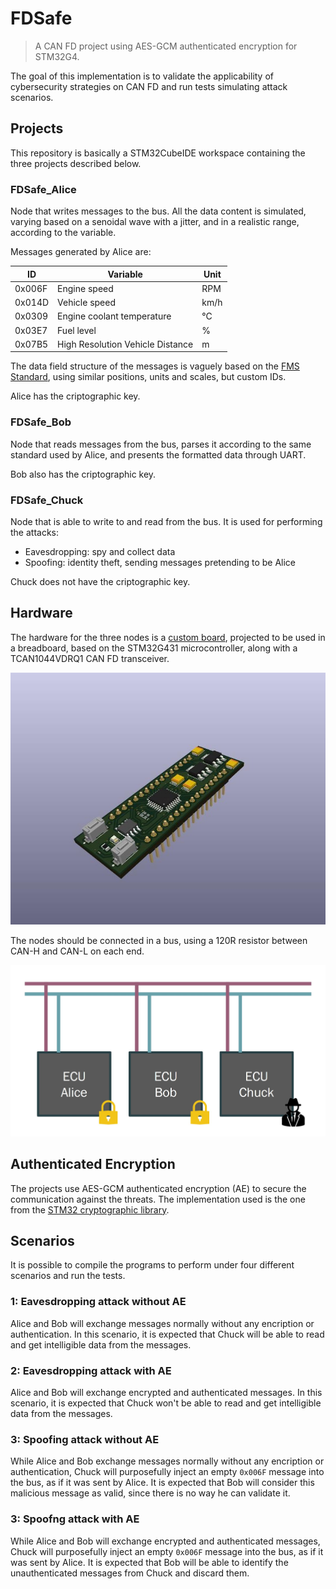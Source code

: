 # FDSafe

> A CAN FD project using AES-GCM authenticated encryption for STM32G4.

The goal of this implementation is to validate the applicability of cybersecurity strategies on CAN FD and run tests simulating attack scenarios.

## Projects

This repository is basically a STM32CubeIDE workspace containing the three projects described below.

### FDSafe_Alice

Node that writes messages to the bus. All the data content is simulated, varying based on a senoidal wave with a jitter, and in a realistic range, according to the variable.

Messages generated by Alice are:

| ID        | Variable                          | Unit  |
|-----------|-----------------------------------|-------|
| 0x006F    | Engine speed                      | RPM   |
| 0x014D    | Vehicle speed                     | km/h  |
| 0x0309    | Engine coolant temperature        | °C    |
| 0x03E7    | Fuel level                        | %     |
| 0x07B5    | High Resolution Vehicle Distance  | m     |

The data field structure of the messages is vaguely based on the [FMS Standard](https://www.fms-standard.com/Truck/down_load/fms%20document_v_04_vers.13.10.2017.pdf), using similar positions, units and scales, but custom IDs.

Alice has the criptographic key.

### FDSafe_Bob

Node that reads messages from the bus, parses it according to the same standard used by Alice, and presents the formatted data through UART.

Bob also has the criptographic key.

### FDSafe_Chuck

Node that is able to write to and read from the bus. It is used for performing the attacks:

* Eavesdropping: spy and collect data
* Spoofing: identity theft, sending messages pretending to be Alice

Chuck does not have the criptographic key.

## Hardware

The hardware for the three nodes is a [custom board](doc/fdsafe_schematic.pdf), projected to be used in a breadboard, based on the STM32G431 microcontroller, along with a TCAN1044VDRQ1 CAN FD transceiver.

![FDSafe Board](doc/fdsafe_board.jpg)

The nodes should be connected in a bus, using a 120R resistor between CAN-H and CAN-L on each end.

![FDSafe Bus](doc/fdsafe_bus.jpg)

## Authenticated Encryption

The projects use AES-GCM authenticated encryption (AE) to secure the communication against the threats. The implementation used is the one from the [STM32 cryptographic library](https://www.st.com/en/embedded-software/x-cube-cryptolib.html).

## Scenarios

It is possible to compile the programs to perform under four different scenarios and run the tests.

### 1: Eavesdropping attack without AE

Alice and Bob will exchange messages normally without any encription or authentication. In this scenario, it is expected that Chuck will be able to read and get intelligible data from the messages.

### 2: Eavesdropping attack with AE

Alice and Bob will exchange encrypted and authenticated messages. In this scenario, it is expected that Chuck won't be able to read and get intelligible data from the messages.

### 3: Spoofing attack without AE

While Alice and Bob exchange messages normally without any encription or authentication, Chuck will purposefully inject an empty `0x006F` message into the bus, as if it was sent by Alice. It is expected that Bob will consider this malicious message as valid, since there is no way he can validate it.

### 3: Spoofng attack with AE

While Alice and Bob will exchange encrypted and authenticated messages, Chuck will purposefully inject an empty `0x006F` message into the bus, as if it was sent by Alice. It is expected that Bob will be able to identify the unauthenticated messages from Chuck and discard them.